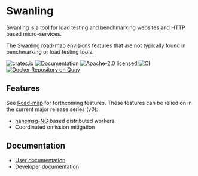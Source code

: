 # Swanling

Swanling is a tool for load testing and benchmarking websites and HTTP based micro-services.

The [Swanling road-map](#road-map) envisions features that are not typically found in benchmarking or load testing tools.

[![crates.io](https://img.shields.io/crates/v/swanling.svg)](https://crates.io/crates/swanling)
[![Documentation](https://docs.rs/swanling/badge.svg)](https://docs.rs/swanling)
[![Apache-2.0 licensed](https://img.shields.io/crates/l/swanling.svg)](./LICENSE)
[![CI](https://github.com/BegleyBrothers/swanling/workflows/CI/badge.svg)](https://github.com/begleybrothers/swanling/actions?query=workflow%3ACI)
[![Docker Repository on Quay](https://quay.io/repository/begleybrothers/swanling/status "Docker Repository on Quay")](https://quay.io/repository/begleybrothers/swanling)

## Features

See [Road-map](#road-map) for forthcoming features.
These features can be relied on in the current major release series (v0):

- [nanomsg-NG](https://https://nng.nanomsg.org) based distributed workers.
- Coordinated omission mitigation

## Documentation

- [User documentation](https://swanling.io)
- [Developer documentation](https://docs.rs/swanling/)

